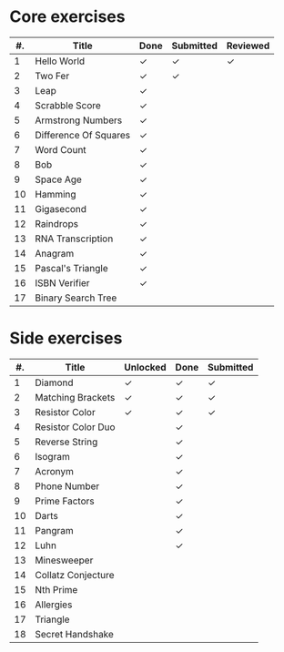 # Core exercises

| #. | Title                      | Done | Submitted | Reviewed |
| -- | -------------------------- | ---- | --------- | -------- |
| 1  | Hello World                | ✓    | ✓         | ✓        |
| 2  | Two Fer                    | ✓    | ✓         |          |
| 3  | Leap                       | ✓    |           |          |
| 4  | Scrabble Score             | ✓    |           |          |
| 5  | Armstrong Numbers          | ✓    |           |          |
| 6  | Difference Of Squares      | ✓    |           |          |
| 7  | Word Count                 | ✓    |           |          |
| 8  | Bob                        | ✓    |           |          |
| 9  | Space Age                  | ✓    |           |          |
| 10 | Hamming                    | ✓    |           |          |
| 11 | Gigasecond                 | ✓    |           |          |
| 12 | Raindrops                  | ✓    |           |          |
| 13 | RNA Transcription          | ✓    |           |          |
| 14 | Anagram                    | ✓    |           |          |
| 15 | Pascal's Triangle          | ✓    |           |          |
| 16 | ISBN Verifier              | ✓    |           |          |
| 17 | Binary Search Tree         |      |           |          |

# Side exercises

| #. | Title                  | Unlocked | Done  | Submitted |
| -- | ---------------------- | -------- | ----  | --------- |
| 1  | Diamond                | ✓        | ✓     | ✓         |
| 2  | Matching Brackets      | ✓        | ✓     | ✓         |
| 3  | Resistor Color         | ✓        | ✓     | ✓         |
| 4  | Resistor Color Duo     |          | ✓     |           |
| 5  | Reverse String         |          | ✓     |           |
| 6  | Isogram                |          | ✓     |           |
| 7  | Acronym                |          | ✓     |           |
| 8  | Phone Number           |          | ✓     |           |
| 9  | Prime Factors          |          | ✓     |           |
| 10 | Darts                  |          | ✓     |           |
| 11 | Pangram                |          | ✓     |           |
| 12 | Luhn                   |          | ✓     |           |
| 13 | Minesweeper            |          |       |           |
| 14 | Collatz Conjecture     |          |       |           |
| 15 | Nth Prime              |          |       |           |
| 16 | Allergies              |          |       |           |
| 17 | Triangle               |          |       |           |
| 18 | Secret Handshake       |          |       |           |

<!-- vim: set filetype=markdown nospell : -->
